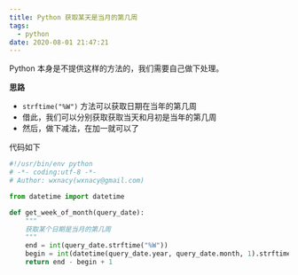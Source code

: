 ```yaml
---
title: Python 获取某天是当月的第几周
tags:
  - python
date: 2020-08-01 21:47:21
---
```



Python 本身是不提供这样的方法的，我们需要自己做下处理。

<!-- more -->
<!-- toc -->

**思路**

- `strftime("%W")` 方法可以获取日期在当年的第几周
- 借此，我们可以分别获取获取当天和月初是当年的第几周
- 然后，做下减法，在加一就可以了

代码如下

```python
#!/usr/bin/env python
# -*- coding:utf-8 -*-
# Author: wxnacy(wxnacy@gmail.com)

from datetime import datetime

def get_week_of_month(query_date):
    """
    获取某个日期是当月的第几周
    """
    end = int(query_date.strftime("%W"))
    begin = int(datetime(query_date.year, query_date.month, 1).strftime("%W"))
    return end - begin + 1
```
